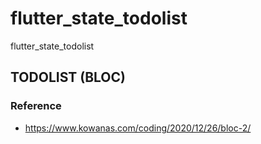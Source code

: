 # flutter_state_todolist

flutter_state_todolist

## TODOLIST (BLOC)

### Reference

- https://www.kowanas.com/coding/2020/12/26/bloc-2/